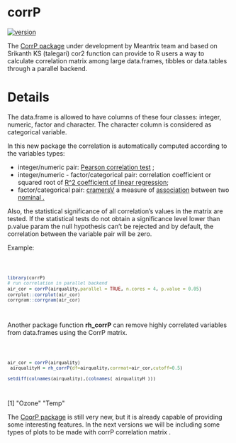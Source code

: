 # corrP

<!-- badges: start -->

[![version](https://img.shields.io/badge/version-0.1.1-green.svg)](https://semver.org)
<!-- badges: end -->

The [CorrP package](https://github.com/meantrix/corrP) under development by Meantrix team and based on Srikanth KS (talegari) cor2 function can provide to R users a way to calculate correlation matrix among large data.frames, tibbles or data.tables through a parallel backend.

# Details

The data.frame is allowed to have columns of these four classes: integer, numeric, factor and character. The character column is considered as categorical variable.

In this new package the correlation is automatically computed according to the variables types: 

- integer/numeric pair: [Pearson correlation test](https://en.wikipedia.org/wiki/Pearson_correlation_coefficient) ;
- integer/numeric - factor/categorical pair: correlation coefficient or squared root of [R^2 coefficient of linear regression](https://en.wikipedia.org/wiki/Coefficient_of_determination);
- factor/categorical pair: [cramersV](https://en.wikipedia.org/wiki/Cramér's_V) a measure of [association](https://en.wikipedia.org/wiki/Association_(statistics)) between two [nominal .](https://en.wikipedia.org/wiki/Nominal_data#Nominal_scale)

Also, the statistical significance of all correlation’s values in the matrix are tested.  If the statistical tests do not obtain a significance level lower than p.value param the null hypothesis can’t be rejected and by default, the correlation between the variable pair will be zero.

Example:

<code>

```R
library(corrP)
# run correlation in parallel backend
air_cor = corrP(airquality,parallel = TRUE, n.cores = 4, p.value = 0.05)
corrplot::corrplot(air_cor)
corrgram::corrgram(air_cor)
```

</code>



Another package function  **rh_corrP** can remove highly correlated variables from data.frames using the CorrP matrix.

<code>

```R
air_cor = corrP(airquality)
 airqualityH = rh_corrP(df=airquality,corrmat=air_cor,cutoff=0.5)

setdiff(colnames(airquality),(colnames( airqualityH )))
```

</code>

[1] "Ozone" "Temp" 



The [CoorP package](https://github.com/meantrix/corrP) is still very new, but it is already capable of providing some interesting features. In the next versions we will be including some types of plots to be made with  corrP  correlation matrix .







